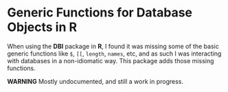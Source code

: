 # Generic Functions for Database Objects in R

When using the **DBI** package in **R**, I found it was missing some
of the basic generic functions like `$`, `[[`, `length`, `names`, etc,
and as such I was interacting with databases in a non-idiomatic way.
This package adds those missing functions.

**WARNING** Mostly undocumented, and still a work in progress.

